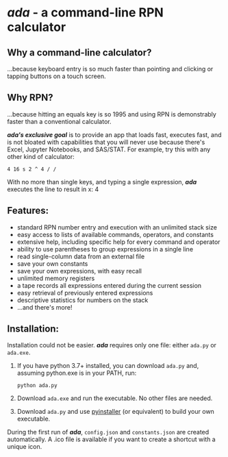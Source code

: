 # **_ada_ - a command-line RPN calculator**

## **Why a command-line calculator?**
...because keyboard entry is so much faster than pointing and clicking or tapping buttons on a touch screen.

## **Why RPN?** 
...because hitting an equals key is so 1995 and using RPN is demonstrably faster than a conventional calculator.

**_ada's exclusive goal_** is to provide an app that loads fast, executes fast, and is not bloated with capabilities that you will never use because there's Excel, Jupyter Notebooks, and SAS/STAT. For example, try this with any other kind of calculator:

   `4 16 s 2 ^ 4 / /`

With no more than single keys, and typing a single expression, **_ada_** executes the line to result in x: 4

## **Features:**
- standard RPN number entry and execution with an unlimited stack size
- easy access to lists of available commands, operators, and constants
- extensive help, including specific help for every command and operator
- ability to use parentheses to group expressions in a single line
- read single-column data from an external file
- save your own constants
- save your own expressions, with easy recall
- unlimited memory registers
- a tape records all expressions entered during the current session
- easy retrieval of previously entered expressions
- descriptive statistics for numbers on the stack
- ...and there's more!

## **Installation:**
Installation could not be easier. **_ada_** requires only one file: either `ada.py` or `ada.exe`. 

1. If you have python 3.7+ installed, you can download `ada.py` and, assuming python.exe is in your PATH, run:
   
    `python ada.py`

2. Download `ada.exe` and run the executable. No other files are needed.

3. Download `ada.py` and use [pyinstaller](https://www.pyinstaller.org/) (or equivalent) to build your own executable.

During the first run of **_ada_**, `config.json` and `constants.json` are created automatically. A .ico file is available if you want to create a shortcut with a unique icon.